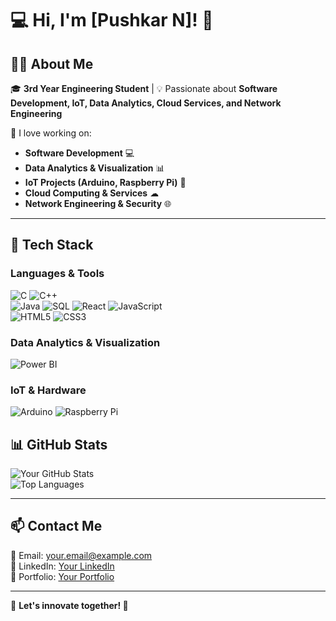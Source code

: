 # 💻 Hi, I'm [Pushkar N]! 🚀



## 👨‍🎓 About Me  
🎓 **3rd Year Engineering Student** | 💡 Passionate about **Software Development, IoT, Data Analytics, Cloud Services, and Network Engineering**  

🚀 I love working on:  
- **Software Development** 💻  
- **Data Analytics & Visualization** 📊  
- **IoT Projects (Arduino, Raspberry Pi)** 🔌  
- **Cloud Computing & Services** ☁  
- **Network Engineering & Security** 🌐  

---

## 🔧 Tech Stack  
### **Languages & Tools**  
![C](https://img.shields.io/badge/-C-00599C?style=flat&logo=c&logoColor=white)          ![C++](https://img.shields.io/badge/-C++-00599C?style=flat&logo=c%2B%2B&logoColor=white)  
![Java](https://img.shields.io/badge/-Java-007396?style=flat&logo=java&logoColor=white)          ![SQL](https://img.shields.io/badge/-SQL-4479A1?style=flat&logo=sqlite&logoColor=white) 
![React](https://img.shields.io/badge/-React-61DAFB?style=flat&logo=react&logoColor=black)              ![JavaScript](https://img.shields.io/badge/-JavaScript-F7DF1E?style=flat&logo=javascript&logoColor=black)  
![HTML5](https://img.shields.io/badge/-HTML5-E34F26?style=flat&logo=html5&logoColor=white)             ![CSS3](https://img.shields.io/badge/-CSS3-1572B6?style=flat&logo=css3&logoColor=white)  

### **Data Analytics & Visualization**  
![Power BI](https://img.shields.io/badge/-PowerBI-F2C811?style=flat&logo=powerbi&logoColor=black)  


### **IoT & Hardware**  
![Arduino](https://img.shields.io/badge/-Arduino-00979D?style=flat&logo=arduino&logoColor=white)     ![Raspberry Pi](https://img.shields.io/badge/-RaspberryPi-C51A4A?style=flat&logo=raspberrypi&logoColor=white)  


## 📊 GitHub Stats  
![Your GitHub Stats](https://github-readme-stats.vercel.app/api?username=your-username&show_icons=true&theme=radical)  
![Top Languages](https://github-readme-stats.vercel.app/api/top-langs/?username=your-username&layout=compact&theme=radical)  

---

## 📫 Contact Me  
📧 Email: your.email@example.com  
💼 LinkedIn: [Your LinkedIn](https://www.linkedin.com/in/your-profile/)  
🔗 Portfolio: [Your Portfolio](https://yourportfolio.com/)  

---

🌟 **Let's innovate together! 🚀**  

